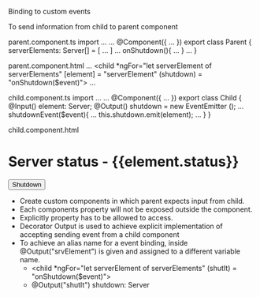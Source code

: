 Binding to custom events

To send information from child to parent component

parent.component.ts
import ...
...
@Component({ ... })
export class Parent {
    serverElements: Server[] = [ ... ]
    ...
    onShutdown(){ ... }
    ...
}

parent.component.html
...
<child 
    *ngFor="let serverElement of serverElements" 
    [element] = "serverElement" 
    (shutdown) = "onShutdown($event)">
</child>
...

child.component.ts
import ...
...
@Component({ ... })
export class Child {
    @Input() element: Server;
    @Output() shutdown = new EventEmitter <Server>();
    ...
    shutdownEvent($event){
        ...
        this.shutdown.emit(element);
        ...
    }
}

child.component.html
<h1>Server status - {{element.status}}</h1>
<button *ngIf = "element.status" (click) = 'shutdownEvent($event)'>Shutdown</button>

-   Create custom components in which  parent expects input from child.
-   Each components property will not be exposed outside the component.
-   Explicitly property has to be allowed to access.
-   Decorator Output is used to achieve explicit implementation of accepting sending event from a child component
-   To achieve an alias name for a event binding, inside @Output("srvElement") is given and assigned to a different variable name.
    -   <child *ngFor="let serverElement of serverElements" (shutIt) = "onShutdown($event)"></child>
    -   @Output("shutIt") shutdown: Server